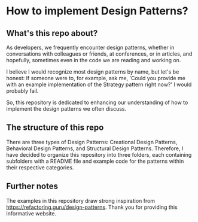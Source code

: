 # How to implement Design Patterns?

## What's this repo about?

As developers, we frequently encounter design patterns, whether in conversations with colleagues or friends, at
conferences, or in articles, and hopefully, sometimes even in the code we are reading and working on.

I believe I would recognize most design patterns by name, but let's be honest: If someone were to, for example, ask
me, 'Could you provide me with an example implementation of the Strategy pattern right now?' I would probably fail.

So, this repository is dedicated to enhancing our understanding of how to implement the design patterns we often
discuss.

## The structure of this repo

There are three types of Design Patterns: Creational Design Patterns, Behavioral Design Patterns, and Structural Design
Patterns. Therefore, I have decided to organize this repository into three folders, each containing subfolders with a
README file and example code for the patterns within their respective categories.

## Further notes

The examples in this repository draw strong inspiration from https://refactoring.guru/design-patterns. Thank you for
providing this informative website.